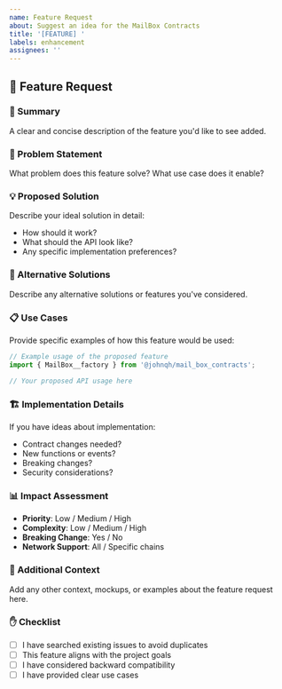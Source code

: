 ```yaml
---
name: Feature Request
about: Suggest an idea for the MailBox Contracts
title: '[FEATURE] '
labels: enhancement
assignees: ''
---
```


## 🚀 Feature Request

### 📝 Summary
A clear and concise description of the feature you'd like to see added.

### 🎯 Problem Statement
What problem does this feature solve? What use case does it enable?

### 💡 Proposed Solution
Describe your ideal solution in detail:
- How should it work?
- What should the API look like?
- Any specific implementation preferences?

### 🔄 Alternative Solutions
Describe any alternative solutions or features you've considered.

### 📋 Use Cases
Provide specific examples of how this feature would be used:

```typescript
// Example usage of the proposed feature
import { MailBox__factory } from '@johnqh/mail_box_contracts';

// Your proposed API usage here
```

### 🏗️ Implementation Details
If you have ideas about implementation:
- Contract changes needed?
- New functions or events?
- Breaking changes?
- Security considerations?

### 📊 Impact Assessment
- **Priority**: Low / Medium / High
- **Complexity**: Low / Medium / High  
- **Breaking Change**: Yes / No
- **Network Support**: All / Specific chains

### 🔗 Additional Context
Add any other context, mockups, or examples about the feature request here.

### ✋ Checklist
- [ ] I have searched existing issues to avoid duplicates
- [ ] This feature aligns with the project goals
- [ ] I have considered backward compatibility
- [ ] I have provided clear use cases